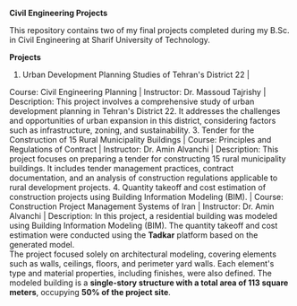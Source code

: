 **Civil Engineering Projects**

This repository contains two of my final projects completed during my B.Sc. in Civil Engineering at Sharif University of Technology.

**Projects**
1. Urban Development Planning Studies of Tehran's District 22 |
   
Course: Civil Engineering Planning |
Instructor: Dr. Massoud Tajrishy |
Description: This project involves a comprehensive study of urban development planning in Tehran's District 22. It addresses the challenges and opportunities of urban expansion in this district, considering factors such as infrastructure, zoning, and sustainability.
3. Tender for the Construction of 15 Rural Municipality Buildings |
Course: Principles and Regulations of Contract |
Instructor: Dr. Amin Alvanchi |
Description: This project focuses on preparing a tender for constructing 15 rural municipality buildings. It includes tender management practices, contract documentation, and an analysis of construction regulations applicable to rural development projects.
4. Quantity takeoff and cost estimation of construction projects using Building Information Modeling (BIM). |
   Course: Construction Project Management Systems of Iran |
   Instructor: Dr. Amin Alvanchi |
   Description: In this project, a residential building was modeled using Building Information Modeling (BIM). The quantity takeoff and cost estimation were conducted using the **Tadkar** platform based on the generated model.  
The project focused solely on architectural modeling, covering elements such as walls, ceilings, floors, and perimeter yard walls. Each element's type and material properties, including finishes, were also defined. The modeled building is a **single-story structure with a total area of 113 square meters**, occupying **50% of the project site**.

